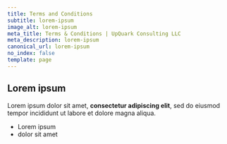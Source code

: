 ```yaml
---
title: Terms and Conditions
subtitle: lorem-ipsum
image_alt: lorem-ipsum
meta_title: Terms & Conditions | UpQuark Consulting LLC
meta_description: lorem-ipsum
canonical_url: lorem-ipsum
no_index: false
template: page
---
```

## Lorem ipsum

Lorem ipsum dolor sit amet, **consectetur adipiscing elit**, sed do eiusmod tempor incididunt ut labore et dolore magna aliqua.

- Lorem ipsum
- dolor sit amet